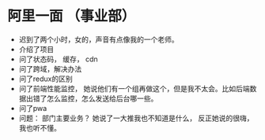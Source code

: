 # 阿里一面 （事业部）

- 迟到了两个小时，女的，声音有点像我的一个老师。
- 介绍了项目
- 问了状态码， 缓存， cdn
- 问了跨域，解决办法
- 问了redux的区别
- 问了前端性能监控， 她说他们有一个组再做这个，但是我不太会。比如后端数据出错了怎么监控，怎么发送给后台哪一些。
- 问了pwa
- 问题： 部门主要业务？ 她说了一大推我也不知道是什么， 反正她说的很嗨， 我也听不懂。

